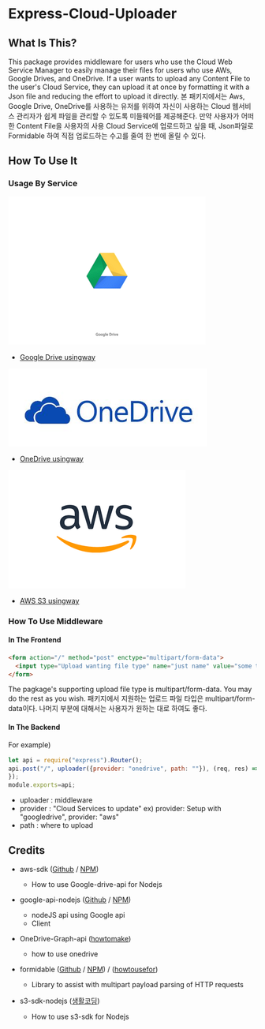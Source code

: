 # Express-Cloud-Uploader

## What Is This?
This package provides middleware for users who use the Cloud Web Service Manager to easily manage their files for users who use AWs, Google Drives, and OneDrive. If a user wants to upload any Content File to the user's Cloud Service, they can upload it at once by formatting it with a Json file and reducing the effort to upload it directly.
본 패키지에서는 Aws, Google Drive, OneDrive를 사용하는 유저를 위하여 자신이 사용하는 Cloud 웹서비스 관리자가 쉽게 파일을 관리할 수 있도록 미들웨어를 제공해준다. 만약 사용자가 어떠한 Content File을 사용자의 사용 Cloud Service에 업로드하고 싶을 때, Json파일로 Formidable 하여 직접 업로드하는 수고를 줄여 한 번에 올릴 수 있다.

## How To Use It
### Usage By Service
![googledrive](/images/googledrivelogo.gif)
* [Google Drive usingway](/docs/google-drive.md)

![onedrive](/images/onedrive.jpg)
* [OneDrive usingway]()

![AWS](/images/awslogo.gif)
* [AWS S3 usingway](/docs/s3.md)

### How To Use Middleware
#### In The Frontend
```html
<form action="/" method="post" enctype="multipart/form-data">
  <input type="Upload wanting file type" name="just name" value="some text">
</form>
```
The pagkage's supporting upload file type is multipart/form-data. You may do the rest as you wish.
패키지에서 지원하는 업로드 파일 타입은 multipart/form-data이다. 나머지 부분에 대해서는 사용자가 원하는 대로 하여도 좋다.
#### In The Backend
For example)
```js
let api = require("express").Router();
api.post("/", uploader({provider: "onedrive", path: ""}), (req, res) => {
});
module.exports=api;
```
- uploader : middleware
- provider : "Cloud Services to update"
  ex) provider: Setup with "googledrive", provider: "aws"
- path : where to upload


## Credits
* aws-sdk ([Github](https://github.com/aws/aws-sdk-js) / [NPM](https://www.npmjs.com/package/aws-sdk))
    * How to use Google-drive-api for Nodejs

* google-api-nodejs ([Github](https://github.com/googleapis/google-api-nodejs-client/tree/master/samples/drive) / [NPM](https://www.npmjs.com/package/googleapis))
    * nodeJS api using Google api
    * Client

* OneDrive-Graph-api ([howtomake](https://www.evernote.com/l/AUDufYzQX7NOVJymel7-gw49_mkbKUWdy10))
    * how to use onedrive

* formidable ([Github](https://github.com/felixge/node-formidable) /  [NPM](https://www.npmjs.com/package/formidable)) / ([howtousefor]())
    * Library to assist with multipart payload parsing of HTTP requests

* s3-sdk-nodejs ([생활코딩](https://opentutorials.org/course/2717/11797))
    * How to use s3-sdk for Nodejs

